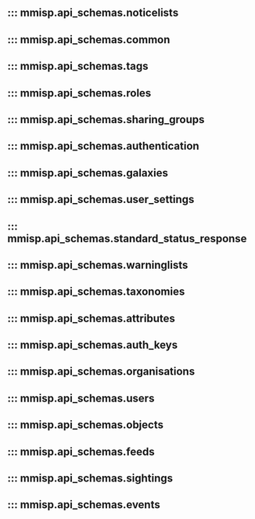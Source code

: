 ## ::: mmisp.api_schemas.noticelists
## ::: mmisp.api_schemas.common
## ::: mmisp.api_schemas.tags
## ::: mmisp.api_schemas.roles
## ::: mmisp.api_schemas.sharing_groups
## ::: mmisp.api_schemas.authentication
## ::: mmisp.api_schemas.galaxies
## ::: mmisp.api_schemas.user_settings
## ::: mmisp.api_schemas.standard_status_response
## ::: mmisp.api_schemas.warninglists
## ::: mmisp.api_schemas.taxonomies
## ::: mmisp.api_schemas.attributes
## ::: mmisp.api_schemas.auth_keys
## ::: mmisp.api_schemas.organisations
## ::: mmisp.api_schemas.users
## ::: mmisp.api_schemas.objects
## ::: mmisp.api_schemas.feeds
## ::: mmisp.api_schemas.sightings
## ::: mmisp.api_schemas.events